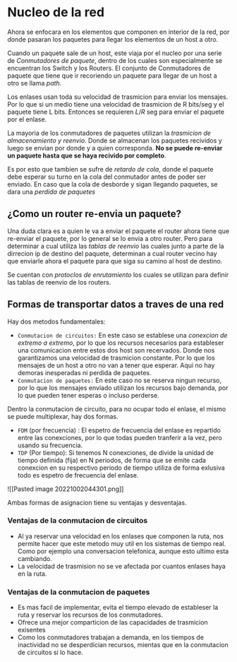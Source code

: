 # Nucleo de la red

Ahora se enfocara en los elementos que componen en interior de la red, por donde pasaran los paquetes para llegar los elementos de un host a otro. 

Cuando un paquete sale de un host, este viaja por el nucleo por una serie de *Conmutadores de paquete*, dentro de los cuales son especialmente se encuentran los Switch y los Routers. El conjunto de Conmutadores de paquete que tiene que ir recoriendo un paquete para llegar de un host a otro se llama *path*.

Los enlases usan toda su velocidad de trasmicion para enviar los mensajes. Por lo que si un medio tiene una velocidad de trasmicion de R bits/seg y el paquete tiene L bits. Entonces se requieren $L/R$ seg para enviar el paquete por el enlase. 

La mayoria de los conmutadores de paquetes utilizan la *trasmicion de almacenamiento y reenvio*. Donde se almacenan los paquetes recividos y luego se envian por donde y a quien corresponda. 
**No se puede re-enviar un paquete hasta que se haya recivido por completo**.

Es por esto que tambien se sufre de *retardo de cola*, donde el paquete debe esperar su turno en la cola del conmutador antes de poder ser enviado. En caso que la cola de desborde y sigan llegando paquetes, se dara una *perdida de paquetes*

## ¿Como un router re-envia un paquete? 
Una duda clara es a quien le va a enviar el paquete el router ahora tiene que re-enviar el paquete, por lo general se lo envia a otro router. Pero para determinar a cual utiliza las *tablas de reenvio* las cuales junto a parte de la dirrecion ip de destino del paquete, determinan a cual router vecino hay que enviarle ahora el paquete para que siga su camino al host de destino. 

Se cuentan con *protoclos de enrutamiento* los cuales se utilizan para definir las tablas de reenvio de los routers. 

## Formas de transportar datos a traves de una red
Hay dos metodos fundamentales: 
- `Conmutacion de circuitos:` En este caso se establese una *conexcion de extremo a extremo*, por lo que los recursos necesarios para estableser una comunicacion entre estos dos host son recervados. Donde nos garantizamos una velocidad de trasmicion constante. Por lo que los mensajes de un host a otro no van a tener que esperar. Aqui no hay demoras inesperadas ni perdida de paquetes. 
- `Conmutacion de paquetes:` En este caso no se reserva ningun recurso, por lo que los mensajes enviado utilizan los recursos bajo demanda, por lo que pueden tener esperas o incluso perderse. 

Dentro la conmutacion de circuito, para no ocupar todo el enlase, el mismo se puede multiplexar, hay dos formas. 
- `FDM`  (por frecuencia) : El espetro de frecuencia del enlase es repartido entre las conexciones, por lo que todas pueden tranferir a la vez, pero usando su frecuencia. 
- `TDP`  (Por tiempo): Si tenemos N conexciones, de divide la unidad de tiempo definida (fija) en N periodos, de forma que se emite cada conexcion en su respectivo periodo de tiempo utiliza de forma exlusiva todo es espetro de frecuencia del enlase. 
 
![[Pasted image 20221002044301.png]]


Ambas formas de asignacion tiene su ventajas y desventajas. 

### Ventajas de la conmutacion de circuitos
- Al ya reservar una velocidad en los enlases que componen la ruta, nos permite hacer que este metodo muy util en los sistemas de tiempo real. Como por ejemplo una conversacion telefonica, aunque esto ultimo esta cambiando.  
- La velocidad de trasmision no se ve afectada por cuantos enlases haya en la ruta.

### Ventajas de la conmutacion de paquetes
- Es mas facil de implementar, evita el tiempo elevado de estableser la ruta y reservar los recursos de los conmutadores. 
- Ofrece una mejor comparticion de las capacidades de trasmicion exisentes
- Como los conmutadores trabajan a demanda, en los tiempos de inactividad no se desperdician recursos, mientas que en la conmutacion de circuitos si lo hace. 